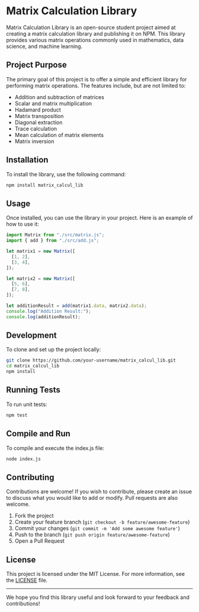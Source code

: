 # Matrix Calculation Library

Matrix Calculation Library is an open-source student project aimed at creating a matrix calculation library and publishing it on NPM. This library provides various matrix operations commonly used in mathematics, data science, and machine learning.

## Project Purpose

The primary goal of this project is to offer a simple and efficient library for performing matrix operations. The features include, but are not limited to:

- Addition and subtraction of matrices
- Scalar and matrix multiplication
- Hadamard product
- Matrix transposition
- Diagonal extraction
- Trace calculation
- Mean calculation of matrix elements
- Matrix inversion

## Installation

To install the library, use the following command:

```bash
npm install matrix_calcul_lib
```

## Usage

Once installed, you can use the library in your project. Here is an example of how to use it:

```js
import Matrix from "./src/matrix.js";
import { add } from "./src/add.js";

let matrix1 = new Matrix([
  [1, 2],
  [3, 4],
]);

let matrix2 = new Matrix([
  [5, 6],
  [7, 8],
]);

let additionResult = add(matrix1.data, matrix2.data);
console.log("Addition Result:");
console.log(additionResult);
```

## Development

To clone and set up the project locally:

```bash
git clone https://github.com/your-username/matrix_calcul_lib.git
cd matrix_calcul_lib
npm install
```

## Running Tests

To run unit tests:

```bash
npm test
```

## Compile and Run

To compile and execute the index.js file:

```bash
node index.js
```
## Contributing

Contributions are welcome! If you wish to contribute, please create an issue to discuss what you would like to add or modify. Pull requests are also welcome.

1. Fork the project
2. Create your feature branch (`git checkout -b feature/awesome-feature`)
3. Commit your changes (`git commit -m 'Add some awesome feature'`)
4. Push to the branch (`git push origin feature/awesome-feature`)
5. Open a Pull Request

## License

This project is licensed under the MIT License. For more information, see the [LICENSE](./LICENSE) file.

---

We hope you find this library useful and look forward to your feedback and contributions!

